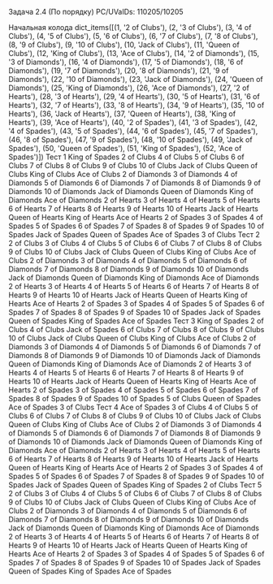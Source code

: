 Задача 2.4 (По порядку)
PC/UVaIDs:  110205/10205

Начальная колода
dict_items([(1, '2 of Clubs'), (2, '3 of Clubs'), (3, '4 of Clubs'), (4, '5 of Clubs'), (5, '6 of Clubs'), (6, '7 of Clubs'), (7, '8 of Clubs'), (8, '9 of Clubs'), (9, '10 of Clubs'), (10, 'Jack of Clubs'), (11, 'Queen of Clubs'), (12, 'King of Clubs'), (13, 'Ace of Clubs'), (14, '2 of Diamonds'), (15, '3 of Diamonds'), (16, '4 of Diamonds'), (17, '5 of Diamonds'), (18, '6 of Diamonds'), (19, '7 of Diamonds'), (20, '8 of Diamonds'), (21, '9 of Diamonds'), (22, '10 of Diamonds'), (23, 'Jack of Diamonds'), (24, 'Queen of Diamonds'), (25, 'King of Diamonds'), (26, 'Ace of Diamonds'), (27, '2 of Hearts'), (28, '3 of Hearts'), (29, '4 of Hearts'), (30, '5 of Hearts'), (31, '6 of Hearts'), (32, '7 of Hearts'), (33, '8 of Hearts'), (34, '9 of Hearts'), (35, '10 of Hearts'), (36, 'Jack of Hearts'), (37, 'Queen of Hearts'), (38, 'King of Hearts'), (39, 'Ace of Hearts'), (40, '2 of Spades'), (41, '3 of Spades'), (42, '4 of Spades'), (43, '5 of Spades'), (44, '6 of Spades'), (45, '7 of Spades'), (46, '8 of Spades'), (47, '9 of Spades'), (48, '10 of Spades'), (49, 'Jack of Spades'), (50, 'Queen of Spades'), (51, 'King of Spades'), (52, 'Ace of Spades')])
Тест 1
King of Spades
2 of Clubs
4 of Clubs
5 of Clubs
6 of Clubs
7 of Clubs
8 of Clubs
9 of Clubs
10 of Clubs
Jack of Clubs
Queen of Clubs
King of Clubs
Ace of Clubs
2 of Diamonds
3 of Diamonds
4 of Diamonds
5 of Diamonds
6 of Diamonds
7 of Diamonds
8 of Diamonds
9 of Diamonds
10 of Diamonds
Jack of Diamonds
Queen of Diamonds
King of Diamonds
Ace of Diamonds
2 of Hearts
3 of Hearts
4 of Hearts
5 of Hearts
6 of Hearts
7 of Hearts
8 of Hearts
9 of Hearts
10 of Hearts
Jack of Hearts
Queen of Hearts
King of Hearts
Ace of Hearts
2 of Spades
3 of Spades
4 of Spades
5 of Spades
6 of Spades
7 of Spades
8 of Spades
9 of Spades
10 of Spades
Jack of Spades
Queen of Spades
Ace of Spades
3 of Clubs
Тест 2
2 of Clubs
3 of Clubs
4 of Clubs
5 of Clubs
6 of Clubs
7 of Clubs
8 of Clubs
9 of Clubs
10 of Clubs
Jack of Clubs
Queen of Clubs
King of Clubs
Ace of Clubs
2 of Diamonds
3 of Diamonds
4 of Diamonds
5 of Diamonds
6 of Diamonds
7 of Diamonds
8 of Diamonds
9 of Diamonds
10 of Diamonds
Jack of Diamonds
Queen of Diamonds
King of Diamonds
Ace of Diamonds
2 of Hearts
3 of Hearts
4 of Hearts
5 of Hearts
6 of Hearts
7 of Hearts
8 of Hearts
9 of Hearts
10 of Hearts
Jack of Hearts
Queen of Hearts
King of Hearts
Ace of Hearts
2 of Spades
3 of Spades
4 of Spades
5 of Spades
6 of Spades
7 of Spades
8 of Spades
9 of Spades
10 of Spades
Jack of Spades
Queen of Spades
King of Spades
Ace of Spades
Тест 3
King of Spades
2 of Clubs
4 of Clubs
Jack of Spades
6 of Clubs
7 of Clubs
8 of Clubs
9 of Clubs
10 of Clubs
Jack of Clubs
Queen of Clubs
King of Clubs
Ace of Clubs
2 of Diamonds
3 of Diamonds
4 of Diamonds
5 of Diamonds
6 of Diamonds
7 of Diamonds
8 of Diamonds
9 of Diamonds
10 of Diamonds
Jack of Diamonds
Queen of Diamonds
King of Diamonds
Ace of Diamonds
2 of Hearts
3 of Hearts
4 of Hearts
5 of Hearts
6 of Hearts
7 of Hearts
8 of Hearts
9 of Hearts
10 of Hearts
Jack of Hearts
Queen of Hearts
King of Hearts
Ace of Hearts
2 of Spades
3 of Spades
4 of Spades
5 of Spades
6 of Spades
7 of Spades
8 of Spades
9 of Spades
10 of Spades
5 of Clubs
Queen of Spades
Ace of Spades
3 of Clubs
Тест 4
Ace of Spades
3 of Clubs
4 of Clubs
5 of Clubs
6 of Clubs
7 of Clubs
8 of Clubs
9 of Clubs
10 of Clubs
Jack of Clubs
Queen of Clubs
King of Clubs
Ace of Clubs
2 of Diamonds
3 of Diamonds
4 of Diamonds
5 of Diamonds
6 of Diamonds
7 of Diamonds
8 of Diamonds
9 of Diamonds
10 of Diamonds
Jack of Diamonds
Queen of Diamonds
King of Diamonds
Ace of Diamonds
2 of Hearts
3 of Hearts
4 of Hearts
5 of Hearts
6 of Hearts
7 of Hearts
8 of Hearts
9 of Hearts
10 of Hearts
Jack of Hearts
Queen of Hearts
King of Hearts
Ace of Hearts
2 of Spades
3 of Spades
4 of Spades
5 of Spades
6 of Spades
7 of Spades
8 of Spades
9 of Spades
10 of Spades
Jack of Spades
Queen of Spades
King of Spades
2 of Clubs
Тест 5
2 of Clubs
3 of Clubs
4 of Clubs
5 of Clubs
6 of Clubs
7 of Clubs
8 of Clubs
9 of Clubs
10 of Clubs
Jack of Clubs
Queen of Clubs
King of Clubs
Ace of Clubs
2 of Diamonds
3 of Diamonds
4 of Diamonds
5 of Diamonds
6 of Diamonds
7 of Diamonds
8 of Diamonds
9 of Diamonds
10 of Diamonds
Jack of Diamonds
Queen of Diamonds
King of Diamonds
Ace of Diamonds
2 of Hearts
3 of Hearts
4 of Hearts
5 of Hearts
6 of Hearts
7 of Hearts
8 of Hearts
9 of Hearts
10 of Hearts
Jack of Hearts
Queen of Hearts
King of Hearts
Ace of Hearts
2 of Spades
3 of Spades
4 of Spades
5 of Spades
6 of Spades
7 of Spades
8 of Spades
9 of Spades
10 of Spades
Jack of Spades
Queen of Spades
King of Spades
Ace of Spades
